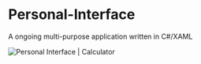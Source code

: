 # Personal-Interface
A ongoing multi-purpose application written in C#/XAML

![Personal Interface | Calculator](https://drive.google.com/file/d/0B9sUyLobm-ttRTZKZDZ5SmpTTTQ/view?usp=sharing)
